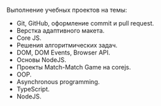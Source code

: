 Выполнение учебных проектов на темы:
- Git, GitHub, оформление commit и pull request.
- Верстка адаптивного макета.
- Core JS.
- Решения алгоритмических задач.
- DOM, DOM Events, Browser API.
- Основы NodeJS.
- Проекты Match-Match Game на corejs.
- OOP.
- Asynchronous programming.
- TypeScript.
- NodeJS.
